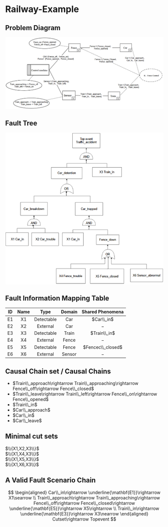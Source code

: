 # Railway-Example
## Problem Diagram
![](https://github.com/Wei-GXNU/Railway-Example/raw/main/Problem%20Diagram.png)
## Fault Tree
![](https://github.com/Wei-GXNU/Railway-Example/raw/main/Fault%20Tree.png)
## Fault Information Mapping Table

|ID|Name|Type|Domain|Shared Phenomena|
|:-:|:-:|:-:|:-:|:-:|
|E1|X1|Detectable|Car|$Car\\_in$|
|E2|X2|External|Car|$-$|
|E3|X3|Detectable|Train|$Train\\_in$|
|E4|X4|External|Fence|$-$|
|E5|X5|Detectable|Fence|$Fencec\\_closed$|
|E6|X6|External|Sensor|$-$|

## Causal Chain set / Causal Chains

- $Train\\_approach\rightarrow Train\\_approaching\rightarrow Fence\\_off\rightarrow Fence\\_closed$  
- $Train\\_leave\rightarrow Train\\_left\rightarrow Fence\\_on\rightarrow Fence\\_opened$  
- $Train\\_in$  
- $Car\\_approach$  
- $Car\\_in$  
- $Car\\_leave$  


## Minimal cut sets
$\\{X1,X2,X3\\}$  
$\\{X1,X4,X3\\}$  
$\\{X1,X5,X3\\}$  
$\\{X1,X6,X3\\}$  

## A Valid Fault Scenario Chain

$$
\begin{aligned}
Car\\_in\rightarrow \underline{\mathbf{E1}}\rightarrow X1\searrow \\
Train\\_approach\rightarrow Train\\_approaching\rightarrow Fence\\_off\rightarrow Fence\\_closed\rightarrow \underline{\mathbf{E5}}\rightarrow X5\rightarrow \\
Train\\_in\rightarrow \underline{\mathbf{E3}}\rightarrow X3\nearrow 
\end{aligned}
Cutset\rightarrow Topevent
$$  
